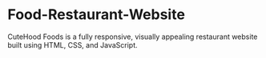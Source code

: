 # Food-Restaurant-Website
CuteHood Foods is a fully responsive, visually appealing restaurant website built using HTML, CSS, and JavaScript.
